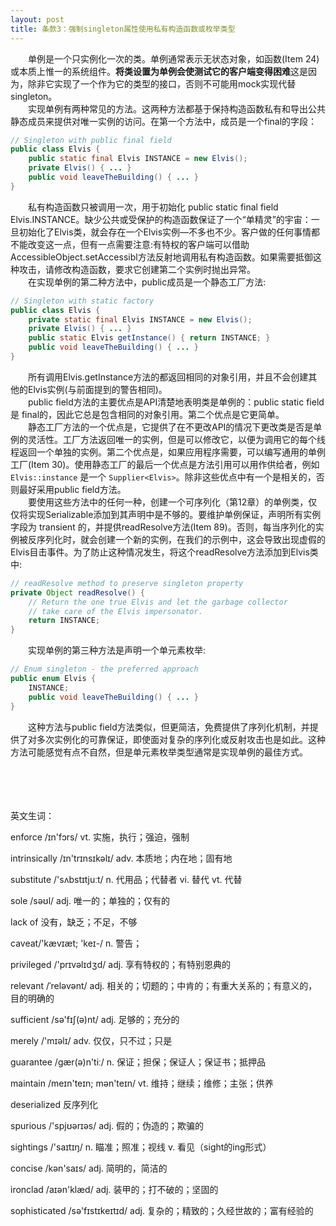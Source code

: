 ```yaml
---
layout: post
title: 条款3：强制singleton属性使用私有构造函数或枚举类型
---
```

&emsp;&emsp;单例是一个只实例化一次的类。单例通常表示无状态对象，如函数(Item 24)或本质上惟一的系统组件。**将类设置为单例会使测试它的客户端变得困难**这是因为，除非它实现了一个作为它的类型的接口，否则不可能用mock实现代替singleton。<br/>
&emsp;&emsp;实现单例有两种常见的方法。这两种方法都基于保持构造函数私有和导出公共静态成员来提供对唯一实例的访问。在第一个方法中，成员是一个final的字段：<br/>
```java
// Singleton with public final field 
public class Elvis {
    public static final Elvis INSTANCE = new Elvis();
    private Elvis() { ... }
    public void leaveTheBuilding() { ... }
}
```
&emsp;&emsp;私有构造函数只被调用一次，用于初始化 public static final field Elvis.INSTANCE。缺少公共或受保护的构造函数保证了一个“单精灵”的宇宙：一旦初始化了Elvis类，就会存在一个Elvis实例—不多也不少。客户做的任何事情都不能改变这一点，但有一点需要注意:有特权的客户端可以借助AccessibleObject.setAccessibl方法反射地调用私有构造函数。如果需要抵御这种攻击，请修改构造函数，要求它创建第二个实例时抛出异常。<br/>
&emsp;&emsp;在实现单例的第二种方法中，public成员是一个静态工厂方法:<br/>
```java
// Singleton with static factory
public class Elvis {
    private static final Elvis INSTANCE = new Elvis();
    private Elvis() { ... }
    public static Elvis getInstance() { return INSTANCE; }
    public void leaveTheBuilding() { ... } 
} 
```
&emsp;&emsp;所有调用Elvis.getInstance方法的都返回相同的对象引用，并且不会创建其他的Elvis实例(与前面提到的警告相同)。<br/>
&emsp;&emsp;public field方法的主要优点是API清楚地表明类是单例的：public static field 是 final的，因此它总是包含相同的对象引用。第二个优点是它更简单。<br/>
&emsp;&emsp;静态工厂方法的一个优点是，它提供了在不更改API的情况下更改类是否是单例的灵活性。工厂方法返回唯一的实例，但是可以修改它，以便为调用它的每个线程返回一个单独的实例。第二个优点是，如果应用程序需要，可以编写通用的单例工厂(Item 30)。使用静态工厂的最后一个优点是方法引用可以用作供给者，例如 `Elvis::instance` 是一个 `Supplier<Elvis>`。除非这些优点中有一个是相关的，否则最好采用public field方法。<br/>
&emsp;&emsp;要使用这些方法中的任何一种，创建一个可序列化（第12章）的单例类，仅仅将实现Serializable添加到其声明中是不够的。要维护单例保证，声明所有实例字段为 transient 的，并提供readResolve方法(Item 89)。否则，每当序列化的实例被反序列化时，就会创建一个新的实例，在我们的示例中，这会导致出现虚假的Elvis目击事件。为了防止这种情况发生，将这个readResolve方法添加到Elvis类中:<br/>
```java
// readResolve method to preserve singleton property
private Object readResolve() {
    // Return the one true Elvis and let the garbage collector
    // take care of the Elvis impersonator.
    return INSTANCE;
} 
```
&emsp;&emsp;实现单例的第三种方法是声明一个单元素枚举:<br/>
```java
// Enum singleton - the preferred approach
public enum Elvis {
    INSTANCE;
    public void leaveTheBuilding() { ... }
} 
```
&emsp;&emsp;这种方法与public field方法类似，但更简洁，免费提供了序列化机制，并提供了对多次实例化的可靠保证，即使面对复杂的序列化或反射攻击也是如此。这种方法可能感觉有点不自然，但是<span style="bold">单元素枚举类型通常是实现单例的最佳方式。</span><br/>
&emsp;&emsp;<br/>
&emsp;&emsp;<br/>
&emsp;&emsp;<br/>
&emsp;&emsp;<br/>

英文生词：

enforce /ɪn'fɔrs/ 
vt. 实施，执行；强迫，强制

intrinsically /ɪn'trɪnsɪkəlɪ/ 
adv. 本质地；内在地；固有地

substitute /'sʌbstɪtjuːt/
n. 代用品；代替者
vi. 替代
vt. 代替

sole /səʊl/ 
adj. 唯一的；单独的；仅有的

lack of
没有，缺乏；不足，不够

caveat/'kævɪæt; 'keɪ-/ 
n. 警告；

privileged /'prɪvəlɪdʒd/ 
adj. 享有特权的；有特别恩典的

relevant /ˈreləvənt/ 
adj. 相关的；切题的；中肯的；有重大关系的；有意义的，目的明确的

sufficient /sə'fɪʃ(ə)nt/
adj. 足够的；充分的

merely /'mɪəlɪ/
adv. 仅仅，只不过；只是 

guarantee /gær(ə)n'tiː/ 
n. 保证；担保；保证人；保证书；抵押品

maintain /meɪn'teɪn; mən'teɪn/ 
vt. 维持；继续；维修；主张；供养

deserialized
反序列化

spurious /'spjʊərɪəs/
adj. 假的；伪造的；欺骗的

sightings /'saɪtɪŋ/
n. 瞄准；照准；视线
v. 看见（sight的ing形式）

concise /kən'saɪs/
adj. 简明的，简洁的

ironclad /aɪən'klæd/
adj. 装甲的；打不破的；坚固的

sophisticated /sə'fɪstɪkeɪtɪd/
adj. 复杂的；精致的；久经世故的；富有经验的 